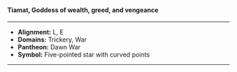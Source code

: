 #### Tiamat, Goddess of wealth, greed, and vengeance
___

- **Alignment:** L, E
- **Domains:** Trickery, War
- **Pantheon:** Dawn War
- **Symbol:** Five-pointed star with curved points
___

